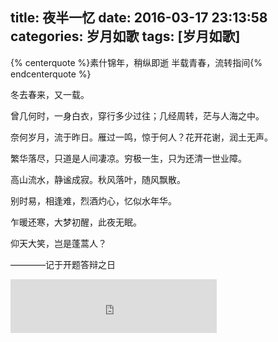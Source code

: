 title: 夜半一忆
date: 2016-03-17 23:13:58
categories: 岁月如歌
tags: [岁月如歌]
---
{% centerquote %}素什锦年，稍纵即逝
半载青春，流转指间{% endcenterquote %}

冬去春来，又一载。

曾几何时，一身白衣，穿行多少过往；几经周转，茫与人海之中。

奈何岁月，流于昨日。雁过一鸣，惊于何人？花开花谢，润土无声。

繁华落尽，只道是人间凄凉。穷极一生，只为还清一世业障。

高山流水，静谧成寂。秋风落叶，随风飘散。

别时易，相逢难，烈酒灼心，忆似水年华。

乍暖还寒，大梦初醒，此夜无眠。

仰天大笑，岂是蓬蒿人？

————记于开题答辩之日

<iframe frameborder="no" border="0" marginwidth="0" marginheight="0" width=330 height=86 src="http://music.163.com/outchain/player?type=2&id=29436904&auto=0&height=66"></iframe>